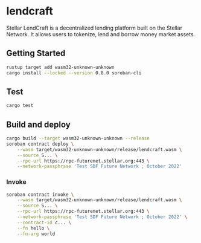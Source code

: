 # lendcraft

Stellar LendCraft is a decentralized lending platform built on the Stellar Network. 
It allows users to tokenize, lend and borrow money market assets.

## Getting Started
```bash
rustup target add wasm32-unknown-unknown
cargo install --locked --version 0.8.0 soroban-cli
```

## Test
```bash
cargo test
```
## Build and deploy
```bash
cargo build --target wasm32-unknown-unknown --release
soroban contract deploy \
    --wasm target/wasm32-unknown-unknown/release/lendcraft.wasm \
    --source S... \
    --rpc-url https://rpc-futurenet.stellar.org:443 \
    --network-passphrase 'Test SDF Future Network ; October 2022'
```

### Invoke
```bash
soroban contract invoke \
    --wasm target/wasm32-unknown-unknown/release/lendcraft.wasm \
    --source S... \
    --rpc-url https://rpc-futurenet.stellar.org:443 \
    --network-passphrase 'Test SDF Future Network ; October 2022' \
    --contract-id c... \
    --fn hello \
    --fn-arg world
```